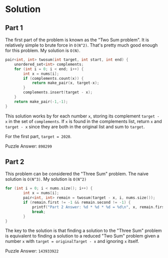 # Solution
## Part 1
The first part of the problem is known as the "Two Sum problem". It is relatively simple to brute force in `O(N^2)`. That's pretty much good enough for this problem. My solution is `O(N)`.
```c++
pair<int, int> twosum(int target, int start, int end) {
    unordered_set<int> complements;
    for (int i = 0; i < end; i++) {
        int x = nums[i];
        if (complements.count(x)) {
            return make_pair(x, target-x);
        }
        complements.insert(target - x);
    }
    return make_pair(-1,-1);
}
```
This solution works by for each number `x`, storing its complement `target - x` in the set of `complements`. If `x` is found in the complements list, return `x` and `target - x` since they are both in the original list and sum to `target`.

For the first part, `target = 2020`.

Puzzle Answer: `898299`

## Part 2
This problem can be considered the "Three Sum" problem. The naive solution is `O(N^3)`. My solution is `O(N^2)` 
```c++
for (int i = 0; i < nums.size(); i++) {
        int x = nums[i];
        pair<int, int> remain = twosum(target - x, i, nums.size());
        if (remain.first != -1 && remain.second != -1) {
            printf("Part 2 Answer: %d * %d * %d = %d\n", x, remain.first, remain.second, x * remain.first * remain.second);
            break;
        }
}
```
The key to the solution is that finding a solution to the "Three Sum" problem is equivalent to finding a solution to a reduced "Two Sum" problem given a number `x` with `target = originalTarget - x` and ignoring `x` itself.

Puzzle Answer: `143933922`